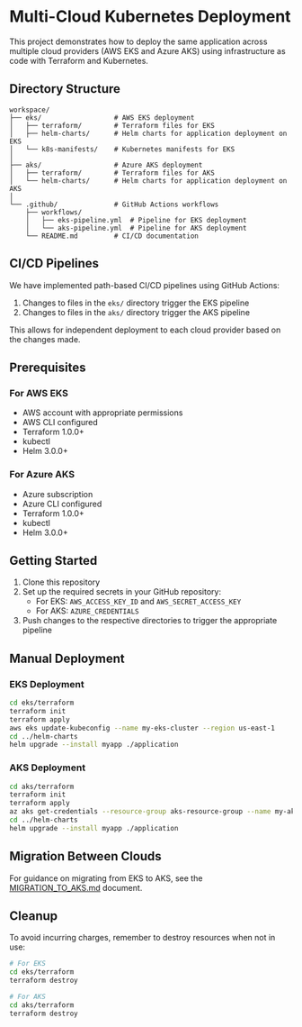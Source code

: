 # Multi-Cloud Kubernetes Deployment

This project demonstrates how to deploy the same application across multiple cloud providers (AWS EKS and Azure AKS) using infrastructure as code with Terraform and Kubernetes.

## Directory Structure

```
workspace/
├── eks/                  # AWS EKS deployment
│   ├── terraform/        # Terraform files for EKS
│   ├── helm-charts/      # Helm charts for application deployment on EKS
│   └── k8s-manifests/    # Kubernetes manifests for EKS
│
├── aks/                  # Azure AKS deployment
│   ├── terraform/        # Terraform files for AKS
│   └── helm-charts/      # Helm charts for application deployment on AKS
│
└── .github/              # GitHub Actions workflows
    ├── workflows/
    │   ├── eks-pipeline.yml  # Pipeline for EKS deployment
    │   └── aks-pipeline.yml  # Pipeline for AKS deployment
    └── README.md         # CI/CD documentation
```

## CI/CD Pipelines

We have implemented path-based CI/CD pipelines using GitHub Actions:

1. Changes to files in the `eks/` directory trigger the EKS pipeline
2. Changes to files in the `aks/` directory trigger the AKS pipeline

This allows for independent deployment to each cloud provider based on the changes made.

## Prerequisites

### For AWS EKS
- AWS account with appropriate permissions
- AWS CLI configured
- Terraform 1.0.0+
- kubectl
- Helm 3.0.0+

### For Azure AKS
- Azure subscription
- Azure CLI configured
- Terraform 1.0.0+
- kubectl
- Helm 3.0.0+

## Getting Started

1. Clone this repository
2. Set up the required secrets in your GitHub repository:
   - For EKS: `AWS_ACCESS_KEY_ID` and `AWS_SECRET_ACCESS_KEY`
   - For AKS: `AZURE_CREDENTIALS`
3. Push changes to the respective directories to trigger the appropriate pipeline

## Manual Deployment

### EKS Deployment
```bash
cd eks/terraform
terraform init
terraform apply
aws eks update-kubeconfig --name my-eks-cluster --region us-east-1
cd ../helm-charts
helm upgrade --install myapp ./application
```

### AKS Deployment
```bash
cd aks/terraform
terraform init
terraform apply
az aks get-credentials --resource-group aks-resource-group --name my-aks-cluster
cd ../helm-charts
helm upgrade --install myapp ./application
```

## Migration Between Clouds

For guidance on migrating from EKS to AKS, see the [MIGRATION_TO_AKS.md](eks/MIGRATION_TO_AKS.md) document.

## Cleanup

To avoid incurring charges, remember to destroy resources when not in use:

```bash
# For EKS
cd eks/terraform
terraform destroy

# For AKS
cd aks/terraform
terraform destroy
```